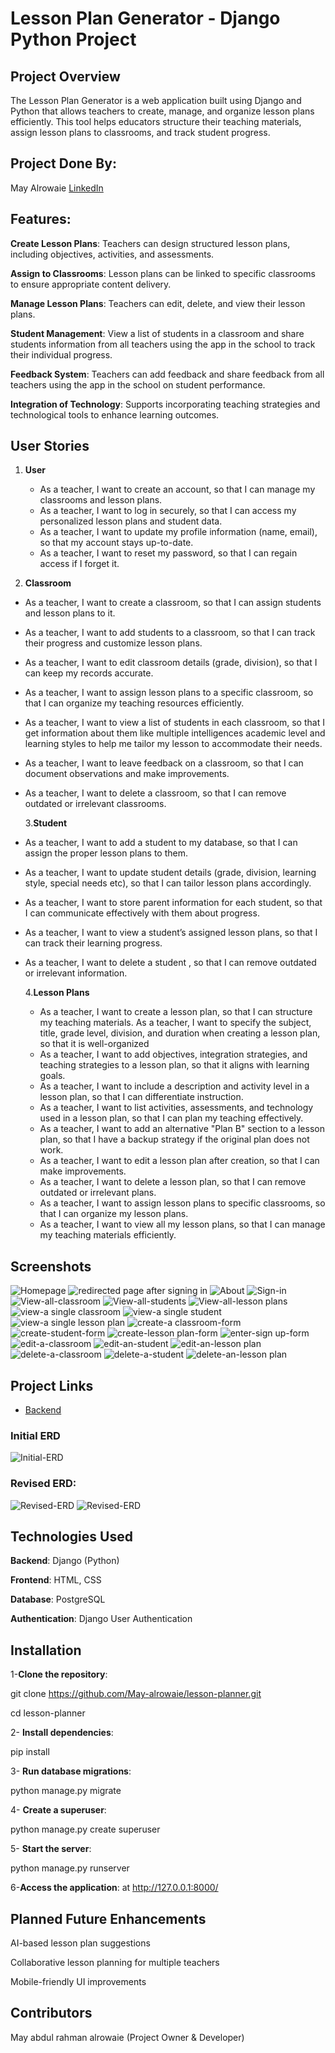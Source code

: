 # Lesson Plan Generator - Django Python Project

## Project Overview

The Lesson Plan Generator is a web application built using Django and Python that allows teachers to create, manage, and organize lesson plans efficiently. This tool helps educators structure their teaching materials, assign lesson plans to classrooms, and track student progress.

## Project Done By:

May Alrowaie [LinkedIn](https://www.linkedin.com/in/may-alrowaie)

## Features:

**Create Lesson Plans**: Teachers can design structured lesson plans, including objectives, activities, and assessments.

**Assign to Classrooms**: Lesson plans can be linked to specific classrooms to ensure appropriate content delivery.

**Manage Lesson Plans**: Teachers can edit, delete, and view their lesson plans.

**Student Management**: View a list of students in a classroom and share students information from all teachers using the app in the school to track their individual progress.

**Feedback System**: Teachers can add feedback and share feedback from all teachers using the app in the school on student performance.

**Integration of Technology**: Supports incorporating teaching strategies and technological tools to enhance learning outcomes.

## User Stories

1. **User**

   - As a teacher, I want to create an account, so that I can manage my classrooms and lesson plans.
   - As a teacher, I want to log in securely, so that I can access my personalized lesson plans and student data.
   - As a teacher, I want to update my profile information (name, email), so that my account stays up-to-date.
   - As a teacher, I want to reset my password, so that I can regain access if I forget it.

2. **Classroom**

- As a teacher, I want to create a classroom, so that I can assign students and lesson plans to it.
- As a teacher, I want to add students to a classroom, so that I can track their progress and customize lesson plans.
- As a teacher, I want to edit classroom details (grade, division), so that I can keep my records accurate.
- As a teacher, I want to assign lesson plans to a specific classroom, so that I can organize my teaching resources efficiently.
- As a teacher, I want to view a list of students in each classroom, so that I get information about them like multiple intelligences academic level and learning styles to help me tailor my lesson to accommodate their needs.

- As a teacher, I want to leave feedback on a classroom, so that I can document observations and make improvements.
- As a teacher, I want to delete a classroom, so that I can remove outdated or irrelevant classrooms.

  3.**Student**

- As a teacher, I want to add a student to my database, so that I can assign the proper lesson plans to them.
- As a teacher, I want to update student details (grade, division, learning style, special needs etc), so that I can tailor lesson plans accordingly.
- As a teacher, I want to store parent information for each student, so that I can communicate effectively with them about progress.
- As a teacher, I want to view a student’s assigned lesson plans, so that I can track their learning progress.
- As a teacher, I want to delete a student , so that I can remove outdated or irrelevant information.

  4.**Lesson Plans**

  - As a teacher, I want to create a lesson plan, so that I can structure my teaching materials.
    As a teacher, I want to specify the subject, title, grade level, division, and duration when creating a lesson plan, so that it is well-organized
  - As a teacher, I want to add objectives, integration strategies, and teaching strategies to a lesson plan, so that it aligns with learning goals.
  - As a teacher, I want to include a description and activity level in a lesson plan, so that I can differentiate instruction.
  - As a teacher, I want to list activities, assessments, and technology used in a lesson plan, so that I can plan my teaching effectively.
  - As a teacher, I want to add an alternative "Plan B" section to a lesson plan, so that I have a backup strategy if the original plan does not work.
  - As a teacher, I want to edit a lesson plan after creation, so that I can make improvements.
  - As a teacher, I want to delete a lesson plan, so that I can remove outdated or irrelevant plans.
  - As a teacher, I want to assign lesson plans to specific classrooms, so that I can organize my lesson plans.
  - As a teacher, I want to view all my lesson plans, so that I can manage my teaching materials efficiently.

## Screenshots

![Homepage](planner/static/images/2.png)
![redirected page after signing in](planner/static/images/welcome.png)
![About](planner/static/images/about.png)
![Sign-in](planner/static/images/1.png)
![View-all-classroom](planner/static/images/allclassrooms.png)
![View-all-students](planner/static/images/allstudents.png)
![View-all-lesson plans](planner/static/images/alllessonplans.png)
![view-a single classroom](planner/static/images/aclassroom.png)
![view-a single student](planner/static/images/astudent.png)
![view-a single lesson plan](planner/static/images/alessonplan.png)
![create-a classroom-form](planner/static/images/classf.png)
![create-student-form](planner/static/images/studentf.png)
![create-lesson plan-form](planner/static/images/lessonplanf.png)
![enter-sign up-form](planner/static/images/signup.png)
![edit-a-classroom](planner/static/images/editclassroom.png)
![edit-an-student](planner/static/images/editstudent.png)
![edit-an-lesson plan](planner/static/images/editlessonplan.png)
![delete-a-classroom](planner/static/images/deleteclass.png)
![delete-a-student](planner/static/images/deletestudent.png)
![delete-an-lesson plan](planner/static/images/deletelessonplan.png)

## Project Links

- [Backend](https://github.com/May-alrowaie/lesson-planner)

### Initial ERD

![Initial-ERD](planner/static/images/erd_lp.png)

### Revised ERD:

![Revised-ERD](planner/static/images/erd.png)
![Revised-ERD](planner/static/images/final-erd.png)

## Technologies Used

**Backend**: Django (Python)

**Frontend**: HTML, CSS

**Database**: PostgreSQL

**Authentication**: Django User Authentication

## Installation

1-**Clone the repository**:

git clone https://github.com/May-alrowaie/lesson-planner.git

cd lesson-planner

2- **Install dependencies**:

pip install

3- **Run database migrations**:

python manage.py migrate

4- **Create a superuser**:

python manage.py create superuser

5- **Start the server**:

python manage.py runserver

6-**Access the application**:
at http://127.0.0.1:8000/

## Planned Future Enhancements

AI-based lesson plan suggestions

Collaborative lesson planning for multiple teachers

Mobile-friendly UI improvements

## Contributors

May abdul rahman alrowaie (Project Owner & Developer)
